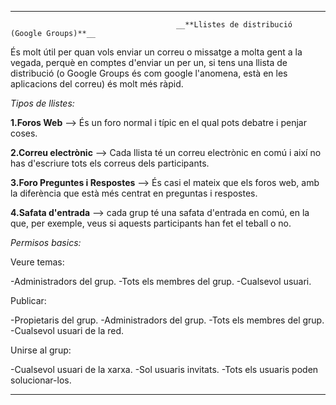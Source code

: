 ------------------------------------------------------------------------------------------------------------------------------------------
                                         __**Llistes de distribució (Google Groups)**__

És molt útil per quan vols enviar un correu o missatge a molta gent a la vegada, perquè en comptes d'enviar un per un, si tens una llista de distribució (o Google Groups és com google l'anomena, està en les aplicacions del correu) és molt més ràpid. 

*Tipos de llistes:*

**1.Foros Web** --> És un foro normal i típic en el qual pots debatre i penjar coses.

**2.Correu electrònic** --> Cada llista té un correu electrònic en comú i així no has d'escriure tots els correus dels participants.

**3.Foro Preguntes i Respostes** --> És casi el mateix que els foros web, amb la diferència que està més centrat en preguntas i respostes.

**4.Safata d'entrada** --> cada grup té una safata d'entrada en comú, en la que, per exemple, veus si aquests participants han fet el teball o no. 

*Permisos basics:*

Veure temas:

-Administradors del grup.
-Tots els membres del grup.
-Cualsevol usuari.

Publicar:

-Propietaris del grup.
-Administradors del grup.
-Tots els membres del grup.
-Cualsevol usuari de la red.

Unirse al grup:

-Cualsevol usuari de la xarxa.
-Sol usuaris invitats.
-Tots els usuaris poden solucionar-los.

------------------------------------------------------------------------------------------------------------------------------------------
